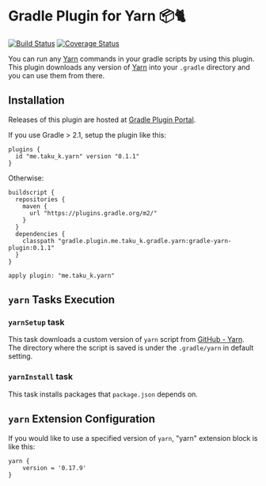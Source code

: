 # Gradle Plugin for Yarn :package::cat2:

[![Build Status](https://travis-ci.org/taku-k/gradle-yarn-plugin.svg?branch=master)](https://travis-ci.org/taku-k/gradle-yarn-plugin)
[![Coverage Status](https://coveralls.io/repos/github/taku-k/gradle-yarn-plugin/badge.svg)](https://coveralls.io/github/taku-k/gradle-yarn-plugin)

You can run any [Yarn](https://yarnpkg.com) commands in your gradle scripts by using this plugin.
This plugin downloads any version of [Yarn](https://yarnpkg.com)
into your `.gradle` directory and you can use them from there.

## Installation

Releases of this plugin are hosted at [Gradle Plugin Portal](https://plugins.gradle.org/plugin/me.taku_k.yarn).

If you use Gradle > 2.1, setup the plugin like this:

```
plugins {
  id "me.taku_k.yarn" version "0.1.1"
}
```

Otherwise:

```
buildscript {
  repositories {
    maven {
      url "https://plugins.gradle.org/m2/"
    }
  }
  dependencies {
    classpath "gradle.plugin.me.taku_k.gradle.yarn:gradle-yarn-plugin:0.1.1"
  }
}

apply plugin: "me.taku_k.yarn"
```


## `yarn` Tasks Execution

### `yarnSetup` task

This task downloads a custom version of `yarn` script from
[GitHub - Yarn](https://github.com/yarnpkg/yarn/releases).
The directory where the script is saved is under the `.gradle/yarn` in default setting.

### `yarnInstall` task

This task installs packages that `package.json` depends on.

## `yarn` Extension Configuration

If you would like to use a specified version of `yarn`,
"yarn" extension block is like this:

```
yarn {
	version = '0.17.9'
}
```

